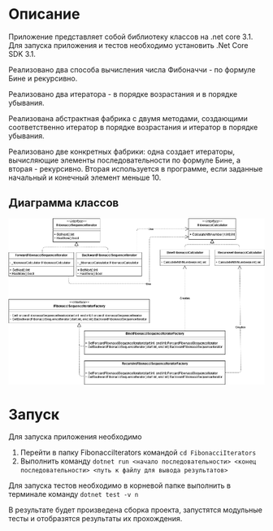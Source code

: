 # Описание
Приложение представляет собой библиотеку классов на .net core 3.1. Для запуска приложения и тестов необходимо установить .Net Core SDK 3.1.

Реализовано два способа вычисления числа Фибоначчи - по формуле Бине и рекурсивно.

Реализовано два итератора - в порядке возрастания и в порядке убывания.

Реализована абстрактная фабрика с двумя методами, создающими соответственно итератор в порядке возрастания и итератор в порядке убывания.

Реализовано две конкретных фабрики: одна создает итераторы, вычисляющие элементы последовательности по формуле Бине, а вторая - рекурсивно. Вторая используется в программе, если заданные начальный и конечный элемент меньше 10.

## Диаграмма классов
![Диаграмма классов](/FibonacciIterators/ClassDiagram.png?raw=true)

# Запуск
Для запуска приложения необходимо 
1. Перейти в папку FibonacciIterators командой `cd FibonacciIterators`
2. Выполнить команду `dotnet run <начало последовательности> <конец последовательности> <путь к файлу для вывода результатов>`

Для запуска тестов необходимо в корневой папке выполнить в терминале команду
`dotnet test -v n`

В результате будет произведена сборка проекта, запустятся модульные тесты и отобразятся результаты их прохождения.
